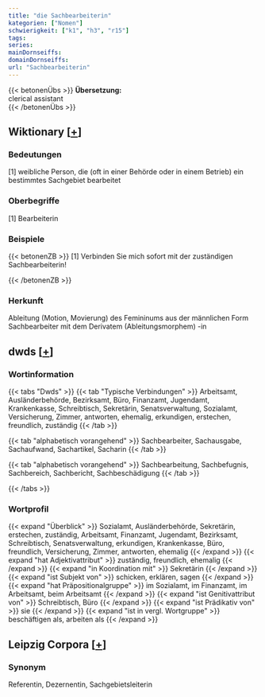 ```yaml
---
title: "die Sachbearbeiterin"
kategorien: ["Nomen"]
schwierigkeit: ["k1", "h3", "r15"]
tags:
series:
mainDornseiffs:
domainDornseiffs:
url: "Sachbearbeiterin"
---
```


{{< betonenÜbs >}}
**Übersetzung:**  
clerical  assistant  
{{< /betonenÜbs >}}

## Wiktionary [[+](https://de.wiktionary.org/wiki/Sachbearbeiterin)]

### Bedeutungen
[1] weibliche Person, die (oft in einer Behörde oder in einem Betrieb) ein bestimmtes Sachgebiet bearbeitet  

### Oberbegriffe
[1] Bearbeiterin  

### Beispiele
{{< betonenZB >}}
[1] Verbinden Sie mich sofort mit der zuständigen Sachbearbeiterin!  

{{< /betonenZB >}}
### Herkunft
Ableitung (Motion, Movierung) des Femininums aus der männlichen Form Sachbearbeiter mit dem Derivatem (Ableitungsmorphem) -in  



## dwds [[+](https://www.dwds.de/wb/Sachbearbeiterin)]

### Wortinformation
{{< tabs "Dwds" >}}
{{< tab "Typische Verbindungen" >}}
Arbeitsamt, Ausländerbehörde, Bezirksamt, Büro, Finanzamt, Jugendamt, Krankenkasse, Schreibtisch, Sekretärin, Senatsverwaltung, Sozialamt, Versicherung, Zimmer, antworten, ehemalig, erkundigen, erstechen, freundlich, zuständig
{{< /tab >}}

{{< tab "alphabetisch vorangehend" >}}
Sachbearbeiter, Sachausgabe, Sachaufwand, Sachartikel, Sacharin
{{< /tab >}}

{{< tab "alphabetisch vorangehend" >}}
Sachbearbeitung, Sachbefugnis, Sachbereich, Sachbericht, Sachbeschädigung
{{< /tab >}}

{{< /tabs >}}

### Wortprofil
{{< expand "Überblick" >}} Sozialamt, Ausländerbehörde, Sekretärin, erstechen, zuständig, Arbeitsamt, Finanzamt, Jugendamt, Bezirksamt, Schreibtisch, Senatsverwaltung, erkundigen, Krankenkasse, Büro, freundlich, Versicherung, Zimmer, antworten, ehemalig {{< /expand >}}
{{< expand "hat Adjektivattribut" >}} zuständig, freundlich, ehemalig {{< /expand >}}
{{< expand "in Koordination mit" >}} Sekretärin {{< /expand >}}
{{< expand "ist Subjekt von" >}} schicken, erklären, sagen {{< /expand >}}
{{< expand "hat Präpositionalgruppe" >}} im Sozialamt, im Finanzamt, im Arbeitsamt, beim Arbeitsamt {{< /expand >}}
{{< expand "ist Genitivattribut von" >}} Schreibtisch, Büro {{< /expand >}}
{{< expand "ist Prädikativ von" >}} sie {{< /expand >}}
{{< expand "ist in vergl. Wortgruppe" >}} beschäftigen als, arbeiten als {{< /expand >}}

## Leipzig Corpora [[+](https://corpora.uni-leipzig.de/en/res?word=Sachbearbeiterin&corpusId=deu_newscrawl-public_2018)]


### Synonym
Referentin, Dezernentin, Sachgebietsleiterin

